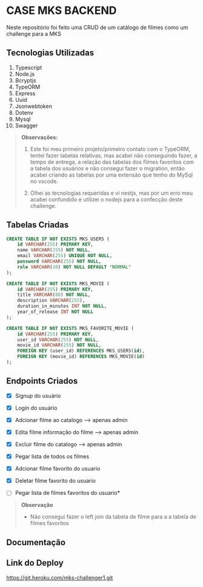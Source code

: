 # CASE MKS BACKEND

Neste repositório foi feito uma CRUD de um catálogo de filmes como um challenge para a MKS

## Tecnologias Utilizadas

 1. Typescript
 2. Node.js
 3. Bcryptjs
 4. TypeORM
 5. Express
 6. Uuid
 7. Jsonwebtoken
 8. Dotenv
 9. Mysql 
 10. Swagger
 
 

> **Observações:**
>  1. Este foi meu primeiro projeto/primeiro contato com o TypeORM, tentei fazer tabelas relativas, mas acabei não conseguindo fazer, a tempo de entrega, a relação das tabelas dos filmes favoritos com a tabela dos usuários e não consegui fazer o migration, então acabei criando as tabelas por uma extensão que tenho do MySql no vscode.
>  
> 2. Olhei as tecnologias requeridas e vi nestjs, mas por um erro meu acabei confundido e utilizei o nodejs para a confecção deste challenge.

## Tabelas Criadas

```sql
CREATE TABLE IF NOT EXISTS MKS_USERS (
	id VARCHAR(255) PRIMARY KEY,
	name VARCHAR(255) NOT NULL,
	email VARCHAR(255) UNIQUE NOT NULL,
	password VARCHAR(255) NOT NULL,
	role VARCHAR(10) NOT NULL DEFAULT "NORMAL"
);

CREATE TABLE IF NOT EXISTS MKS_MOVIE (
	id VARCHAR(255) PRIMARY KEY,
	title VARCHAR(80) NOT NULL,
	description VARCHAR(255),
	duration_in_minutes INT NOT NULL,
	year_of_release INT NOT NULL
);

CREATE TABLE IF NOT EXISTS MKS_FAVORITE_MOVIE (
	id VARCHAR(255) PRIMARY KEY,
	user_id VARCHAR(255) NOT NULL,
	movie_id VARCHAR(255) NOT NULL,
	FOREIGN KEY (user_id) REFERENCES MKS_USERS(id),
	FOREIGN KEY (movie_id) REFERENCES MKS_MOVIE(id)
);
```
## Endpoints Criados 

 - [x] Signup do usuário
 - [x] Login do usuário
 - [x] Adcionar filme ao catalogo --> apenas admin
 - [x] Edita filme informação do filme --> apenas admin
 - [x] Excluir filme do catalogo --> apenas admin
 - [x] Pegar lista de todos os filmes 
 - [x] Adcionar filme favorito do usuario
 - [x] Deletar filme favorito do usuario
 - [ ] Pegar lista de filmes favoritos do usuario*
 

> **Observação**
> - Não consegui fazer o left join da tabela de filme para a a tabela de filmes favoritos

## Documentação


## Link do Deploy
https://git.heroku.com/mks-challenger1.git
